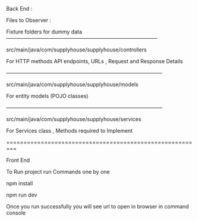 
 Back End :

Files to Observer :

Fixture folders for dummy data
—————————————————————————————

src/main/java/com/supplyhouse/supplyhouse/controllers

For HTTP methods API endpoints, URLs , Request and Response Details

——————————————————————————————

src/main/java/com/supplyhouse/supplyhouse/models

For entity models (POJO classes)

——————————————————————————————

src/main/java/com/supplyhouse/supplyhouse/services

For Services class , Methods required to Implement

=========================================================


Front End

To Run project run Commands one by one

npm install

npm run dev

Once you run successfully you will see url to open in browser in command console
